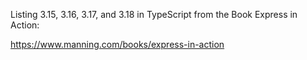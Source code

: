 Listing 3.15, 3.16, 3.17, and 3.18 in TypeScript from the Book Express in Action:

https://www.manning.com/books/express-in-action